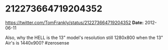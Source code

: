 # 212273664719204352
https://twitter.com/TomFrankly/status/212273664719204352
**Date:** 2012-06-11

Also, why the HELL is the 13" model's resolution still 1280x800 when the 13" Air's is 1440x900? #zerosense
